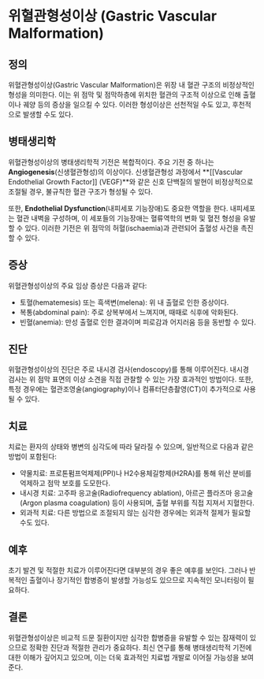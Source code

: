 

# 위혈관형성이상 (Gastric Vascular Malformation)

## 정의
위혈관형성이상(Gastric Vascular Malformation)은 위장 내 혈관 구조의 비정상적인 형성을 의미한다. 이는 위 점막 및 점막하층에 위치한 혈관의 구조적 이상으로 인해 출혈이나 궤양 등의 증상을 일으킬 수 있다. 이러한 형성이상은 선천적일 수도 있고, 후천적으로 발생할 수도 있다.

## 병태생리학
위혈관형성이상의 병태생리학적 기전은 복합적이다. 주요 기전 중 하나는 **Angiogenesis**(신생혈관형성)의 이상이다. 신생혈관형성 과정에서 **[[Vascular Endothelial Growth Factor]] (VEGF)**와 같은 신호 단백질의 발현이 비정상적으로 조절될 경우, 불규칙한 혈관 구조가 형성될 수 있다.

또한, **Endothelial Dysfunction**(내피세포 기능장애)도 중요한 역할을 한다. 내피세포는 혈관 내벽을 구성하며, 이 세포들의 기능장애는 혈류역학의 변화 및 혈전 형성을 유발할 수 있다. 이러한 기전은 위 점막의 허혈(ischaemia)과 관련되어 출혈성 사건을 촉진할 수 있다.

## 증상
위혈관형성이상의 주요 임상 증상은 다음과 같다:
- 토혈(hematemesis) 또는 흑색변(melena): 위 내 출혈로 인한 증상이다.
- 복통(abdominal pain): 주로 상복부에서 느껴지며, 때때로 식후에 악화된다.
- 빈혈(anemia): 만성 출혈로 인한 결과이며 피로감과 어지러움 등을 동반할 수 있다.

## 진단
위혈관형성이상의 진단은 주로 내시경 검사(endoscopy)를 통해 이루어진다. 내시경 검사는 위 점막 표면의 이상 소견을 직접 관찰할 수 있는 가장 효과적인 방법이다. 또한, 특정 경우에는 혈관조영술(angiography)이나 컴퓨터단층촬영(CT)이 추가적으로 사용될 수 있다.

## 치료
치료는 환자의 상태와 병변의 심각도에 따라 달라질 수 있으며, 일반적으로 다음과 같은 방법이 포함된다:
- 약물치료: 프로톤펌프억제제(PPI)나 H2수용체길항제(H2RA)를 통해 위산 분비를 억제하고 점막 보호를 도모한다.
- 내시경 치료: 고주파 응고술(Radiofrequency ablation), 아르곤 플라즈마 응고술(Argon plasma coagulation) 등이 사용되며, 출혈 부위를 직접 지져서 지혈한다.
- 외과적 치료: 다른 방법으로 조절되지 않는 심각한 경우에는 외과적 절제가 필요할 수도 있다.

## 예후
초기 발견 및 적절한 치료가 이루어진다면 대부분의 경우 좋은 예후를 보인다. 그러나 반복적인 출혈이나 장기적인 합병증이 발생할 가능성도 있으므로 지속적인 모니터링이 필요하다.

## 결론
위혈관형성이상은 비교적 드문 질환이지만 심각한 합병증을 유발할 수 있는 잠재력이 있으므로 정확한 진단과 적절한 관리가 중요하다. 최신 연구를 통해 병태생리학적 기전에 대한 이해가 깊어지고 있으며, 이는 더욱 효과적인 치료법 개발로 이어질 가능성을 보여준다.